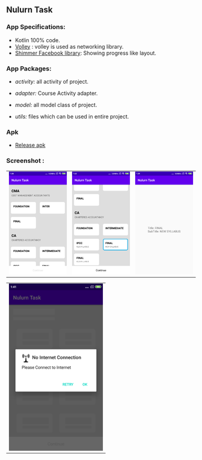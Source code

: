 Nulurn Task
-----
### App Specifications:

- Kotlin 100% code.
- [Volley](https://developer.android.com/training/volley) : volley is used as networking library.
- [Shimmer Facebook library](https://github.com/facebook/shimmer-android): Showing progress like layout.

### App Packages:

- *activity:* all activity of project.

- *adapter:* Course Activity adapter.

- *model:* all model class of project.

- *utils:* files which can be used in entire project.

### Apk

- [Release apk](APK/NulurnTask.apk)

### Screenshot :

<table>
  <tr>
    <td>
      <img src="screenshot/course_screen.png" width=250 />
    </td>
    <td>
      <img src="screenshot/course_screen_selected.png" width=250 />
    </td>
    <td>
      <img src="screenshot/detail_screen.png" width=250 />
    </td>
  </tr>
</table>

<table>
  <tr>
    <td>
      <img src="screenshot/no_internet.png" width=250 />
    </td>
    </tr>
</table>

